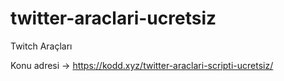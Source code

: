 # twitter-araclari-ucretsiz
Twitch Araçları

Konu adresi -> https://kodd.xyz/twitter-araclari-scripti-ucretsiz/
